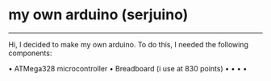 # my own arduino (serjuino)
---
Hi, I decided to make my own arduino.
To do this, I needed the following components:

  • ATMega328 microcontroller
  • Breadboard (i use at 830 points)
  • 
  •
  •
  •
